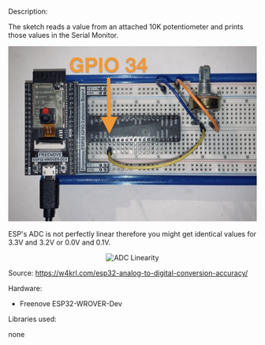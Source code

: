 Description:

The sketch reads a value from an attached 10K potentiometer and prints those values in the Serial Monitor.<br>

<p align="center">
  <img src="https://github.com/sensorius/Calefactio/blob/main/Blobs/Calefactio_POTI_ADC_34_00.jpg?raw=true" alt="Poti ADC"/>
</p>

ESP's ADC is not perfectly linear therefore you might get identical values for 3.3V and 3.2V or 0.0V and 0.1V.
 

<p align="center">
  <img src="https://i0.wp.com/w4krl.com/wp-content/uploads/ESP-ADC-Figure-1-1.png?w=910&ssl=1?raw=true" alt="ADC Linearity"/>
</p>

Source: https://w4krl.com/esp32-analog-to-digital-conversion-accuracy/



Hardware:

* Freenove ESP32-WROVER-Dev

 

Libraries used:

none
